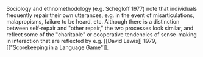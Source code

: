 Sociology and ethnomethodology (e.g. Schegloff 1977) note that individuals frequently repair their own utterances, e.g. in the event of misarticulations, malapropisms, failure to be heard, etc. Although there is a distinction between self-repair and "other repair," the two processes look similar, and reflect some of the "charitable" or cooperative tendencies of sense-making in interaction that are reflected by e.g. [[David Lewis]] 1979, [["Scorekeeping in a Language Game"]].